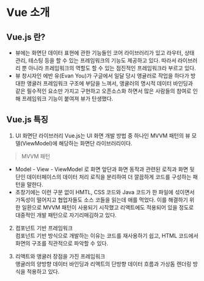 # Vue 소개
## Vue.js 란?
- 뷰에는 화면단 데이터 표현에 관한 기능들인 코어 라이브러리가 있고 라우터, 상태관리, 테스팅 등을 할 수 있는 프레임워크의 기능도 제공하고 있다. 따라서 라이브러리 뿐 아니라 프레임워크의 역할도 할 수 있는 점진적인 프레임워크라 부르고 있다.
- 뷰 창시자인 에반 유(Evan You)가 구글에서 일달 당시 앵귤러로 작업을 하다가 방대한 앵귤러 프레임워크 구조에 부담을 느껴서, 앵귤러의 명시적 데이터 바인딩과 같은 필수적인 요소만 가지고 구현하고 오픈소스화 하면서 많은 사람들의 참여로 인해 프레임워크 기능이 붙여져 뷰가 탄생했다.

## Vue.js 특징

1. UI 화면단 라이브러리 
Vue.js는 UI 화면 개발 방법 중 하나인 MVVM 패턴의 뷰 모델(ViewModel)에 해당하는 화면단 라이브러리이다.

> MVVM 패턴

- Model - View - ViewModel 로 화면 앞단과 화면 동작과 관련된 로직과 화면 뒷단인 데이터페이스의 데이터 처리 로직을 분리하여 더 깔끔하게 코드를 구성하는 패턴을 말한다. 
- 초창기에는 이런 구분 없이 HMTL, CSS 코드와 Java 코드가 한 파일에 섞이면서 가독성이 떨어지고 협업자들도 소스 코들을 읽는데 애를 먹었다. 이를 해결하기 위한 일환으로 MVVM 패턴이 사용되기 시작했고 리액트에도 적용되어 있을 정도로 대중적인 개발 패턴으로 자기리매김하고 있다.

2. 컴포넌트 기반 프레임워크  
컴포넌트 기반 방식으로 개발하는 이유는 코드를 재사용하기 쉽고, HTML 코드에서 화면의 구조를 직관적으로 파악할 수 있다.

3. 리액트와 앵귤러 장점을 가진 프레임워크  
앵귤러의 양방향 데이터 바인딩과 리액트의 단방향 데이터 흐름과 가상돔 렌더링 방식을 적용하고 있다.